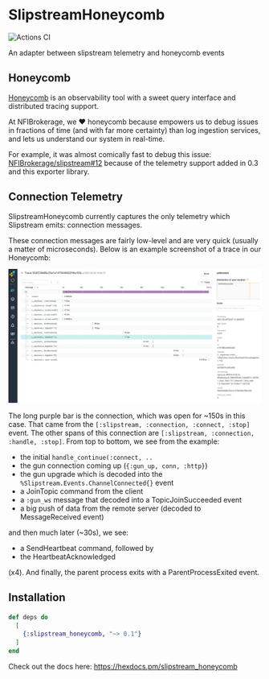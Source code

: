 # SlipstreamHoneycomb

![Actions CI](https://github.com/NFIBrokerage/slipstream_honeycomb/workflows/Actions%20CI/badge.svg)

An adapter between slipstream telemetry and honeycomb events

## Honeycomb

[Honeycomb](https://www.honeycomb.io/) is an observability tool with a sweet
query interface and distributed tracing support.

At NFIBrokerage, we :heart: honeycomb because empowers us to debug issues in
fractions of time (and with far more certainty) than log ingestion services,
and lets us understand our system in real-time.

For example, it was almost comically fast to debug this issue:
[NFIBrokerage/slipstream#12](https://github.com/NFIBrokerage/slipstream/issues/12)
because of the telemetry support added in 0.3 and this exporter library.

## Connection Telemetry

SlipstreamHoneycomb currently captures the only telemetry which Slipstream
emits: connection messages.

These connection messages are fairly low-level and are very quick (usually
a matter of microseconds). Below is an example screenshot of a trace in our
Honeycomb:

![example](guides/connection-example.png)

The long purple bar is the connection, which was open for ~150s in this case.
That came from the `[:slipstream, :connection, :connect, :stop]` event. The
other spans of this connection are `[:slipstream, :connection, :handle,
:stop]`. From top to bottom, we see from the example:

- the initial `handle_continue(:connect, ..`
- the gun connection coming up (`{:gun_up, conn, :http}`)
- the gun upgrade which is decoded into the `%Slipstream.Events.ChannelConnected{}`
  event
- a JoinTopic command from the client
- a `:gun_ws` message that decoded into a TopicJoinSucceeded event
- a big push of data from the remote server (decoded to MessageReceived event)

and then much later (~30s), we see:

- a SendHeartbeat command, followed by
- the HeartbeatAcknowledged

(x4). And finally, the parent process exits with a ParentProcessExited event.

## Installation

```elixir
def deps do
  [
    {:slipstream_honeycomb, "~> 0.1"}
  ]
end
```

Check out the docs here: https://hexdocs.pm/slipstream_honeycomb
